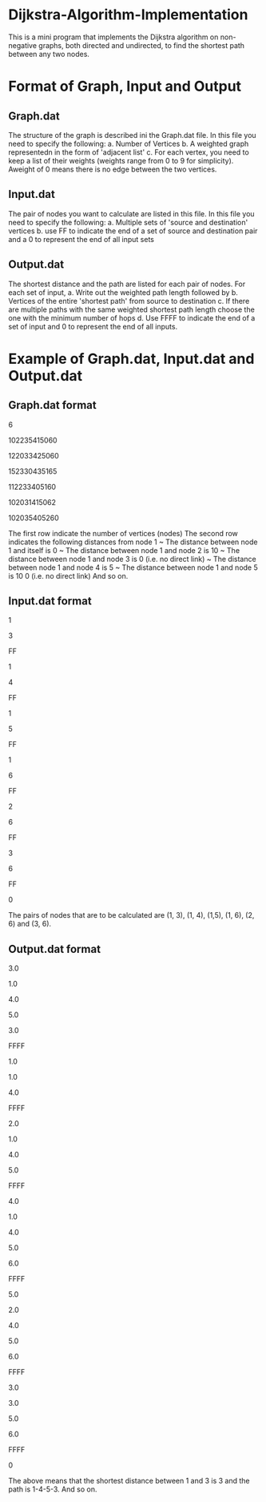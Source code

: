 # Dijkstra-Algorithm-Implementation
This is a mini program that implements the Dijkstra algorithm on non-negative graphs, both directed and undirected, to find the shortest path between any two nodes.
# Format of Graph, Input and Output
## Graph.dat
The structure of the graph is described ini the Graph.dat file. In this file you need to specify the following:
a. Number of Vertices
b. A weighted graph representedn in the form of 'adjacent list'
c. For each vertex, you need to keep a list of their weights (weights range from 0 to 9 for simplicity). Aweight of 0 means there is no edge between the two vertices.
## Input.dat
The pair of nodes you want to calculate are listed in this file. In this file you need to specify the following:
a. Multiple sets of 'source and destination' vertices
b. use FF to indicate the end of a set of source and destination pair and a 0 to represent the end of all input sets
## Output.dat
The shortest distance and the path are listed for each pair of nodes. For each set of input,
a. Write out the weighted path length followed by
b. Vertices of the entire 'shortest path' from source to destination
c. If there are multiple paths with the same weighted shortest path length choose the one with the minimum number of hops
d. Use FFFF to indicate the end of a set of input and 0 to represent the end of all inputs.

# Example of Graph.dat, Input.dat and Output.dat
## Graph.dat format

6

102235415060

122033425060

152330435165

112233405160

102031415062

102035405260

The first row indicate the number of vertices (nodes)
The second row indicates the following distances from node 1
~ The distance between node 1 and itself is 0
~ The distance between node 1 and node 2 is 10
~ The distance between node 1 and node 3 is 0 (i.e. no direct link)
~ The distance between node 1 and node 4 is 5
~ The distance between node 1 and node 5 is 10 0 (i.e. no direct link)
And so on.

## Input.dat format
1

3

FF

1

4

FF

1

5

FF

1

6

FF

2

6

FF

3

6

FF

0

The pairs of nodes that are to be calculated are (1, 3), (1, 4), (1,5), (1, 6), (2, 6) and (3, 6).

## Output.dat format
3.0

1.0

4.0

5.0

3.0

FFFF

1.0

1.0

4.0

FFFF

2.0

1.0

4.0

5.0

FFFF

4.0

1.0

4.0

5.0

6.0

FFFF

5.0

2.0

4.0

5.0

6.0

FFFF

3.0

3.0

5.0

6.0

FFFF

0

The above means that the shortest distance between 1 and 3 is 3 and the path is 1-4-5-3.
And so on.
